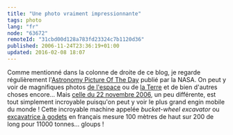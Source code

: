 ```yaml
---
title: "Une photo vraiment impressionnante"
tags: photo
lang: "fr"
node: "63672"
remoteId: "31cbd00d128a783fd23324c7b1120d36"
published: 2006-11-24T23:36:19+01:00
updated: 2016-02-08 18:07
---
```

 
Comme mentionné dans la colonne de droite de ce blog, je regarde régulièrement
l'[Astronomy Picture Of The Day](http://antwrp.gsfc.nasa.gov/apod/astropix.html)
publié par la NASA. On peut y voir de magnifiques photos [de
l'espace](http://antwrp.gsfc.nasa.gov/apod/ap061120.html) ou de [la
Terre](http://antwrp.gsfc.nasa.gov/apod/ap061121.html) et de bien d'autres
choses encore… Mais [celle du 22 novembre
2006](http://antwrp.gsfc.nasa.gov/apod/ap061122.html), un peu différente, est
tout simplement incroyable puisqu'on peut y voir le plus grand engin mobile du
monde&nbsp;! Cette incroyable machine appelée *bucket-wheel excavator* ou
[excavatrice à godets](https://fr.wikipedia.org/wiki/Excavatrice_%C3%A0_godets)
en français mesure 100 mètres de haut sur 200 de long pour 11000 tonnes…
gloups&nbsp;!
